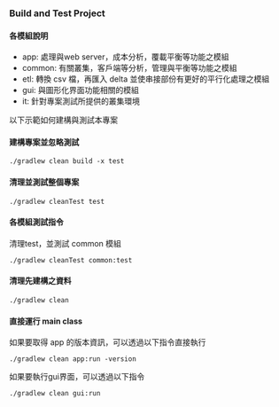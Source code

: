 ### Build and Test Project

#### 各模組說明 ####

- app: 處理與web server，成本分析，覆載平衡等功能之模組
- common: 有關叢集，客戶端等分析，管理與平衡等功能之模組
- etl: 轉換 csv 檔，再匯入 delta 並使串接部份有更好的平行化處理之模組
- gui: 與圖形化界面功能相關的模組
- it: 針對專案測試所提供的叢集環境

以下示範如何建構與測試本專案

#### 建構專案並忽略測試 ####
    ./gradlew clean build -x test

#### 清理並測試整個專案 ####
    ./gradlew cleanTest test

#### 各模組測試指令 ####
清理test，並測試 common 模組

    ./gradlew cleanTest common:test

#### 清理先建構之資料
    ./gradlew clean 

#### 直接運行 main class ####
如果要取得 app 的版本資訊，可以透過以下指令直接執行

    ./gradlew clean app:run -version

如果要執行gui界面，可以透過以下指令

    ./gradlew clean gui:run
